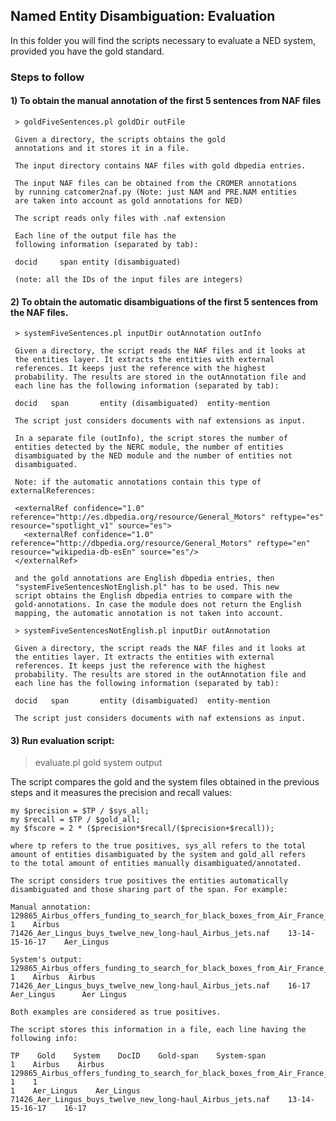 ## Named Entity Disambiguation: Evaluation

In this folder you will find the scripts necessary to evaluate a NED
system, provided you have the gold standard.

### Steps to follow

#### 1) To obtain the manual annotation of the first 5 sentences from NAF files

     > goldFiveSentences.pl goldDir outFile

     Given a directory, the scripts obtains the gold
     annotations and it stores it in a file. 

     The input directory contains NAF files with gold dbpedia entries. 

     The input NAF files can be obtained from the CROMER annotations
     by running catcomer2naf.py (Note: just NAM and PRE.NAM entities
     are taken into account as gold annotations for NED)
     
     The script reads only files with .naf extension

     Each line of the output file has the
     following information (separated by tab):

     docid     span	entity (disambiguated)

     (note: all the IDs of the input files are integers)

#### 2) To obtain the automatic disambiguations of the first 5 sentences from the NAF files.

     > systemFiveSentences.pl inputDir outAnnotation outInfo

     Given a directory, the script reads the NAF files and it looks at
     the entities layer. It extracts the entities with external
     references. It keeps just the reference with the highest
     probability. The results are stored in the outAnnotation file and
     each line has the following information (separated by tab):

     docid	 span	    entity (disambiguated)	entity-mention

     The script just considers documents with naf extensions as input.

     In a separate file (outInfo), the script stores the number of
     entities detected by the NERC module, the number of entities
     disambiguated by the NED module and the number of entities not
     disambiguated.

     Note: if the automatic annotations contain this type of externalReferences:

     <externalRef confidence="1.0" reference="http://es.dbpedia.org/resource/General_Motors" reftype="es" resource="spotlight_v1" source="es">
       <externalRef confidence="1.0" reference="http://dbpedia.org/resource/General_Motors" reftype="en" resource="wikipedia-db-esEn" source="es"/>
     </externalRef>

     and the gold annotations are English dbpedia entries, then
     "systemFiveSentencesNotEnglish.pl" has to be used. This new
     script obtains the English dbpedia entries to compare with the
     gold-annotations. In case the module does not return the English
     mapping, the automatic annotation is not taken into account.

     > systemFiveSentencesNotEnglish.pl inputDir outAnnotation

     Given a directory, the script reads the NAF files and it looks at
     the entities layer. It extracts the entities with external
     references. It keeps just the reference with the highest
     probability. The results are stored in the outAnnotation file and
     each line has the following information (separated by tab):

     docid	 span	    entity (disambiguated)	entity-mention

     The script just considers documents with naf extensions as input.

#### 3) Run evaluation script:

   > evaluate.pl gold system output

   The script compares the gold and the system files obtained in the
   previous steps and it measures the precision and recall values:

    my $precision = $TP / $sys_all;
    my $recall = $TP / $gold_all;
    my $fscore = 2 * ($precision*$recall/($precision+$recall));

    where tp refers to the true positives, sys_all refers to the total
    amount of entities disambiguated by the system and gold_all refers
    to the total amount of entities manually disambiguated/annotated.

    The script considers true positives the entities automatically
    disambiguated and those sharing part of the span. For example:

    Manual annotation:
    129865_Airbus_offers_funding_to_search_for_black_boxes_from_Air_France_disaster.naf    1    Airbus
    71426_Aer_Lingus_buys_twelve_new_long-haul_Airbus_jets.naf    13-14-15-16-17    Aer_Lingus

    System's output:
    129865_Airbus_offers_funding_to_search_for_black_boxes_from_Air_France_disaster.naf    1    Airbus	Airbus
    71426_Aer_Lingus_buys_twelve_new_long-haul_Airbus_jets.naf    16-17    Aer_Lingus	   Aer Lingus

    Both examples are considered as true positives.

    The script stores this information in a file, each line having the following info:

    TP    Gold    System    DocID    Gold-span    System-span
    1    Airbus    Airbus    129865_Airbus_offers_funding_to_search_for_black_boxes_from_Air_France_disaster.naf    1    1
    1    Aer_Lingus    Aer_Lingus    71426_Aer_Lingus_buys_twelve_new_long-haul_Airbus_jets.naf    13-14-15-16-17    16-17
   
